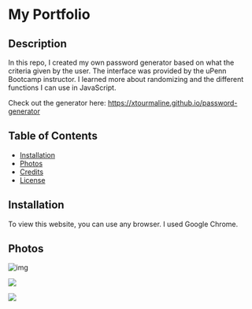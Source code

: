 # My Portfolio

## Description

In this repo, I created my own password generator based on what the criteria given by the user. The interface was provided by the uPenn Bootcamp instructor. I learned more about randomizing and the different functions I can use in JavaScript.

Check out the generator here: https://xtourmaline.github.io/password-generator

## Table of Contents

- [Installation](#installation)
- [Photos](#photos)
- [Credits](#credits)
- [License](#license)

## Installation

To view this website, you can use any browser. I used Google Chrome.

## Photos

![img](https://cdn.discordapp.com/attachments/790308309466087424/1161505712480993280/image.png)

![](https://cdn.discordapp.com/attachments/790308309466087424/1161505968903958608/image.png)

![](https://cdn.discordapp.com/attachments/790308309466087424/1161506181257367562/image.png)
